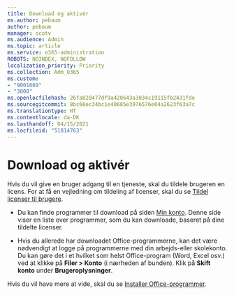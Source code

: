 ```yaml
---
title: Download og aktivér
ms.author: pebaum
author: pebaum
manager: scotv
ms.audience: Admin
ms.topic: article
ms.service: o365-administration
ROBOTS: NOINDEX, NOFOLLOW
localization_priority: Priority
ms.collection: Adm_O365
ms.custom:
- "9001669"
- "3800"
ms.openlocfilehash: 26fa828477df9a420643a3034c19115fb2431fde
ms.sourcegitcommit: 8bc60ec34bc1e40685e3976576e04a2623f63a7c
ms.translationtype: HT
ms.contentlocale: da-DK
ms.lasthandoff: 04/15/2021
ms.locfileid: "51814763"
---
```

# <a name="download-and-activate"></a>Download og aktivér

Hvis du vil give en bruger adgang til en tjeneste, skal du tildele brugeren en licens. For at få en vejledning om tildeling af licenser, skal du se [Tildel licenser til brugere](https://docs.microsoft.com/microsoft-365/admin/manage/assign-licenses-to-users).

- Du kan finde programmer til download på siden [Min konto](https://portal.office.com/account/#installs). Denne side viser en liste over programmer, som du kan downloade, baseret på dine tildelte licenser. 

- Hvis du allerede har downloadet Office-programmerne, kan det være nødvendigt at logge på programmerne med din arbejds-eller skolekonto. Du kan gøre det i et hvilket som helst Office-program (Word, Excel osv.) ved at klikke på **Filer > Konto** (i nærheden af bunden). Klik på **Skift konto** under **Brugeroplysninger**.

Hvis du vil have mere at vide, skal du se [Installer Office-programmer](https://docs.microsoft.com/microsoft-365/admin/setup/install-applications).
